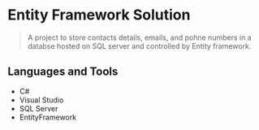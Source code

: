 # Entity Framework Solution

> A project to store contacts details, emails, and pohne numbers in a databse hosted on SQL server and controlled by Entity framework.

## Languages and Tools
- C#
- Visual Studio
- SQL Server
- EntityFramework

